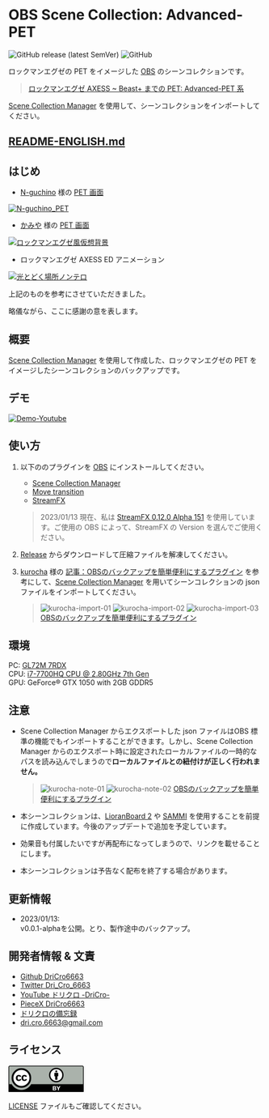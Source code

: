 # OBS Scene Collection: Advanced-PET

![GitHub release (latest SemVer)](https://img.shields.io/github/v/release/DriCro6663/advanced-pet)
![GitHub](https://img.shields.io/github/license/DriCro6663/advanced-pet)

ロックマンエグゼの PET をイメージした [OBS](https://obsproject.com/ja) のシーンコレクションです。

> [ロックマンエグゼ AXESS ~ Beast+ までの PET: Advanced-PET 系](https://www.nicovideo.jp/watch/sm30540016)

[Scene Collection Manager](https://obsproject.com/forum/resources/scene-collection-manager.1434/) を使用して、シーンコレクションをインポートしてください。

## [README-ENGLISH.md](./README-EN.md)

## はじめ

* [N-guchino](https://exe-rockman.net/) 様の [PET 画面](https://exe-rockman.net/wp-content/uploads/2020/06/pet06.png)

[![N-guchino_PET](https://exe-rockman.net/wp-content/uploads/2020/06/pet06.png)](https://exe-rockman.net/make_a_pet_extra01/)

* [かみや](https://www.nicovideo.jp/user/19608348) 様の [PET 画面](https://www.nicovideo.jp/watch/sm36826926)

[![ロックマンエグゼ風仮想背景](https://img.cdn.nimg.jp/s/nicovideo/thumbnails/36826926/36826926.61672808.original/r1280x720l?key=288286928b9953df497529e34b1532da9f672da9b8e034b847091eaf6e526f75)](https://www.youtube.com/watch?v=lhHvjWNb8AA)

* ロックマンエグゼ AXESS ED アニメーション

[![光とどく場所ノンテロ](https://img.cdn.nimg.jp/s/nicovideo/thumbnails/30540016/30540016.original/r1280x720l?key=52b270c1df982983aa0f64c9f029287bb0965a98f31a33d56cacd9c0dc75bc5a)](https://www.nicovideo.jp/watch/sm30540016)

上記のものを参考にさせていただきました。

略儀ながら、ここに感謝の意を表します。

## 概要

[Scene Collection Manager](https://obsproject.com/forum/resources/scene-collection-manager.1434/) を使用して作成した、ロックマンエグゼの PET をイメージしたシーンコレクションのバックアップです。

## デモ

[![Demo-Youtube](http://img.youtube.com/vi/KgNUYQ3U1BY/0.jpg)](https://www.youtube.com/watch?v=KgNUYQ3U1BY)

## 使い方

1. 以下ののプラグインを [OBS](https://obsproject.com/ja) にインストールしてください。

    * [Scene Collection Manager](https://obsproject.com/forum/resources/scene-collection-manager.1434/)
    * [Move transition](https://obsproject.com/forum/resources/move-transition.913/)
    * [StreamFX](https://obsproject.com/forum/resources/streamfx-for-obs%C2%AE-studio.578/)

    > 2023/01/13 現在、私は [StreamFX 0.12.0 Alpha 151](https://github.com/Xaymar/obs-StreamFX/releases/tag/0.12.0a151) を使用しています。ご使用の OBS によって、StreamFX の Version を選んでご使用ください。

2. [Release](https://github.com/DriCro6663//releases) からダウンロードして圧縮ファイルを解凍してください。

3. [kurocha](https://kurocha.jp/) 様の [記事：OBSのバックアップを簡単便利にするプラグイン](https://kurocha.jp/obs-scene-collection-manager) を参考にして、[Scene Collection Manager](https://obsproject.com/forum/resources/scene-collection-manager.1434/) を用いてシーンコレクションの json ファイルをインポートしてください。

    > ![kurocha-import-01](https://kurocha.jp/wp-content/uploads/2022/05/2022-05-09_17h12_27-1.jpg)
    > ![kurocha-import-02](https://kurocha.jp/wp-content/uploads/2022/05/2022-05-09_17h14_04.jpg)
    > ![kurocha-import-03](https://kurocha.jp/wp-content/uploads/2022/05/2022-05-09_17h17_53.jpg)
    > [OBSのバックアップを簡単便利にするプラグイン](https://kurocha.jp/obs-scene-collection-manager)

## 環境

PC: [GL72M 7RDX](https://www.msi.com/Laptop/GL72M-7RDX/Specification)  
CPU: [i7-7700HQ CPU @ 2.80GHz 7th Gen](https://www.intel.co.jp/content/www/jp/ja/products/sku/97185/intel-core-i77700hq-processor-6m-cache-up-to-3-80-ghz/specifications.html)  
GPU: GeForce® GTX 1050 with 2GB GDDR5

## 注意

* Scene Collection Manager からエクスポートした json ファイルはOBS 標準の機能でもインポートすることができます。しかし、Scene Collection Manager からのエクスポート時に設定されたローカルファイルの一時的なパスを読み込んでしまうので**ローカルファイルとの紐付けが正しく行われません。**

    > ![kurocha-note-01](https://kurocha.jp/wp-content/uploads/2022/05/2022-05-09_17h11_06.jpg)
    > ![kurocha-note-02](https://kurocha.jp/wp-content/uploads/2022/05/2022-05-09_17h17_02.jpg)
    > [OBSのバックアップを簡単便利にするプラグイン](https://kurocha.jp/obs-scene-collection-manager)

* 本シーンコレクションは、[LioranBoard 2](https://github.com/LioranWaters/Lioranboard2Update) や [SAMMI](https://sammi.solutions/) を使用することを前提に作成しています。今後のアップデートで追加を予定しています。

* 効果音も付属したいですが再配布になってしまうので、リンクを載せることにします。

* 本シーンコレクションは予告なく配布を終了する場合があります。

## 更新情報

* 2023/01/13:<br>v0.0.1-alphaを公開。とり、製作途中のバックアップ。

## 開発者情報 & 文責

* [Github DriCro6663](https://github.com/DriCro6663)
* [Twitter Dri_Cro_6663](https://twitter.com/Dri_Cro_6663)
* [YouTube ドリクロ -DriCro-](https://www.youtube.com/channel/UCyWgav9wdiPVjYphB7jrWCQ)
* [PieceX DriCro6663](https://www.piecex.com/users/profile/DriCro6663)
* [ドリクロの備忘録](https://dri-cro-6663.jp/)
* dri.cro.6663@gmail.com

## ライセンス

![cc-by](./img/by.webp)

[LICENSE](.LICENSE) ファイルもご確認してください。
